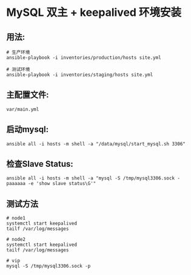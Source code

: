 # MySQL 双主 + keepalived 环境安装

## 用法:

    # 生产环境
	ansible-playbook -i inventories/production/hosts site.yml

	# 测试环境
	ansible-playbook -i inventories/staging/hosts site.yml

## 主配置文件:

    var/main.yml

## 启动mysql:

	ansible all -i hosts -m shell -a "/data/mysql/start_mysql.sh 3306"

## 检查Slave Status:

	ansible all -i hosts -m shell -a "mysql -S /tmp/mysql3306.sock -paaaaaa -e 'show slave status\G'"

## 测试方法

    # node1
    systemctl start keepalived
    tailf /var/log/messages

    # node2
    systemctl start keepalived
    tailf /var/log/messages

    # vip
    mysql -S /tmp/mysql3306.sock -p
